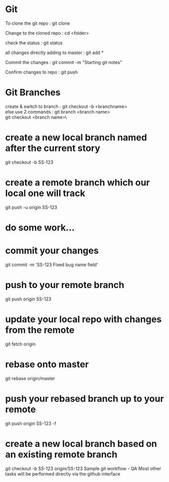 # Git

 
To clone the git repo :  git clone <url>
  
Change to the cloned repo : cd \<folder\>
  
check the status : git status 

all changes directly adding to master : git add *

Commit the changes : git commit -m "Starting git notes"

Confirm changes to repo : git push

  
 
# Git Branches

create & switch to branch : git checkout -b \<branchname>\
else use 2 commands : 
git branch \<branch name>\
git checkout \<branch name>\

# create a new local branch named after the current story
git checkout -b SS-123
# create a remote branch which our local one will track
git push -u origin SS-123
# do some work...
# commit your changes
git commit -m 'SS-123 Fixed bug name field'
# push to your remote branch
git push origin SS-123
# update your local repo with changes from the remote
git fetch origin
# rebase onto master
git rebase origin/master
# push your rebased branch up to your remote
git push origin SS-123 -f


# create a new local branch based on an existing remote branch
git checkout -b SS-123 origin/SS-123
Sample git workflow - QA
Most other tasks will be performed directly via the github interface


